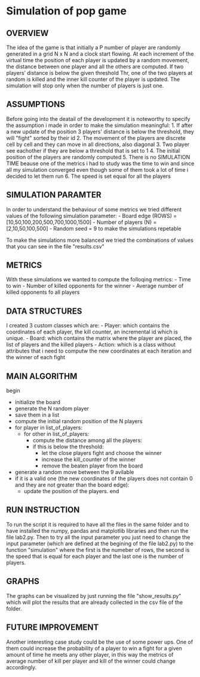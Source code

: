 # Simulation of pop game

## OVERVIEW
The idea of the game is that initially a P number of player are randomly generated in a grid N x N and a clock start flowing. At each increment of the virtual time the position of each player is updated by a random movement, the distance between one player and all the others are computed. If two players’ distance is below the given threshold Thr, one of the two players at random is killed and the inner kill counter of the player is updated. The simulation will stop only when the number of players is just one. 

## ASSUMPTIONS
Before going into the deatail of the development it is noteworthy to specify the assumption i made in order to make the simulation meaningful:
    1. If after a new update of the position 3 players' distance is below the threshold, they will "fight" sorted by their id
    2. The movement of the players are discrete cell by cell and they can move in all directions, also diagonal
    3. Two player see eachother if they are below a threshold that is set to 1
    4. The initial position of the players are randomly computed
    5. There is no SIMULATION TIME beause one of the metrics i had to study was the time to win and since all my simulation converged even though some of them took a lot of time i decided to let them run
    6. The speed is set equal for all the players 

## SIMULATION PARAMTER
In order to understand the behaviour of some metrics we tried different values of the following simulation parameter: 
    - Board edge (ROWS) = [10,50,100,200,500,700,1000,1500] 
    - Number of players (N) = [2,10,50,100,500]
    - Random seed = 9 to make the simulations repetable 

To make the simulations more balanced we tried the combinations of values that you can see in the file "results.csv"

## METRICS
With these simulations we wanted to compute the folloqing metrics: 
    - Time to win
    - Number of killed opponents for the winner
    - Average number of killed opponents fo all players

## DATA STRUCTURES
I created 3 custom classes which are:
    - Player: which contains the coordinates of each player, the kill counter, an incremental id which is unique.
    - Board: which contains the matrix where the player are placed, the list of players and the killed players
    - Action: which is a class without attributes that i need to computw the new coordinates at each iteration and the winner of each fight

## MAIN ALGORITHM 
begin
- initialize the board
- generate the N random player
- save them in a list
- compute the initial random position of the N players 
- for player in list_of_players:
    - for other in list_of_players:
        - compute the distance among all the players:
        - if this is below the threshold:
            - let the close players fight and choose the winner
            - increase the kill_counter of the winner
            - remove the beaten player from the board
- generate a random move between the 9 avilable
- if it is a valid one (the new coordinates of the players does not contain 0 and they are not greater than the board edge):  
    - update the position of the players.
end

## RUN INSTRUCTION
To run the script it is required to have all the files in the same folder and to have installed the numpy, pandas and matplotlib libraries and then run the file lab2.py. Then to try all the input parameter you just need to change the input parameter (which are defined at the begining of the file lab2.py) to the function "simulation" where the first is the numeber of rows, the second is the speed that is equal for each player and the last one is the number of players.

## GRAPHS
The graphs can be visualized by just running the file "show_results.py" which will plot the results that are already collected in the csv file of the folder. 

## FUTURE IMPROVEMENT
Another interesting case study could be the use of some power ups. One of them could increase the probability of a player to win a fight for a given amount of time he meets any other player, in this way the metrics of average number of kill per player and kill of the winner could change accordingly. 
